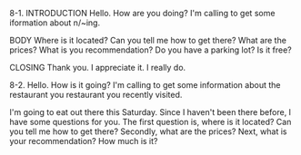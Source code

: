 8-1.
INTRODUCTION
Hello. How are you doing? I'm calling to get some iformation about n/~ing.

BODY
Where is it located? Can you tell me how to get there?
What are the prices? What is you recommendation?
Do you have a parking lot? Is it free?

CLOSING
Thank you. I appreciate it. I really do.

8-2.
Hello. How is it going? I'm calling to get some information about the restaurant you restaurant you recently visited.

I'm going to eat out there this Saturday. Since I haven't been there before, I have some questions for you. The first question is, where is it located? Can you tell me how to get there? Secondly, what are the prices? Next, what is your recommendation? How much is it?

